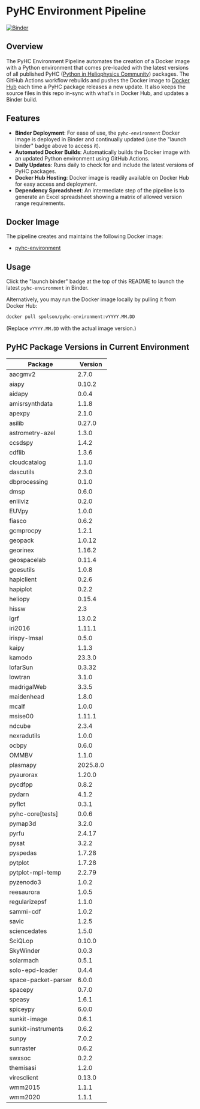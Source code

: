 # PyHC Environment Pipeline
[![Binder](https://binder.opensci.2i2c.cloud/badge_logo.svg)](https://binder.opensci.2i2c.cloud/v2/gh/heliophysicsPy/science-platforms-coordination/pyhc?urlpath=lab/tree/Welcome.ipynb)

## Overview
The PyHC Environment Pipeline automates the creation of a Docker image with a Python environment that comes pre-loaded with the latest versions of all published PyHC ([Python in Heliophysics Community](https://pyhc.org/projects)) packages. The GitHub Actions workflow rebuilds and pushes the Docker image to [Docker Hub](https://hub.docker.com/u/spolson) each time a PyHC package releases a new update. It also keeps the source files in this repo in-sync with what's in Docker Hub, and updates a Binder build.

## Features
- **Binder Deployment**: For ease of use, the `pyhc-environment` Docker image is deployed in Binder and continually updated (use the "launch binder" badge above to access it).
- **Automated Docker Builds**: Automatically builds the Docker image with an updated Python environment using GitHub Actions.
- **Daily Updates**: Runs daily to check for and include the latest versions of PyHC packages.
- **Docker Hub Hosting**: Docker image is readily available on Docker Hub for easy access and deployment.
- **Dependency Spreadsheet**: An intermediate step of the pipeline is to generate an Excel spreadsheet showing a matrix of allowed version range requirements.

## Docker Image
The pipeline creates and maintains the following Docker image:
- [pyhc-environment](https://hub.docker.com/r/spolson/pyhc-environment)

## Usage
Click the "launch binder" badge at the top of this README to launch the latest `pyhc-environment` in Binder.

Alternatively, you may run the Docker image locally by pulling it from Docker Hub:

```bash
docker pull spolson/pyhc-environment:vYYYY.MM.DD
```
(Replace `vYYYY.MM.DD` with the actual image version.)

## PyHC Package Versions in Current Environment
Package | Version
---|---
aacgmv2 | 2.7.0
aiapy | 0.10.2
aidapy | 0.0.4
amisrsynthdata | 1.1.8
apexpy | 2.1.0
asilib | 0.27.0
astrometry-azel | 1.3.0
ccsdspy | 1.4.2
cdflib | 1.3.6
cloudcatalog | 1.1.0
dascutils | 2.3.0
dbprocessing | 0.1.0
dmsp | 0.6.0
enlilviz | 0.2.0
EUVpy | 1.0.0
fiasco | 0.6.2
gcmprocpy | 1.2.1
geopack | 1.0.12
georinex | 1.16.2
geospacelab | 0.11.4
goesutils | 1.0.8
hapiclient | 0.2.6
hapiplot | 0.2.2
heliopy | 0.15.4
hissw | 2.3
igrf | 13.0.2
iri2016 | 1.11.1
irispy-lmsal | 0.5.0
kaipy | 1.1.3
kamodo | 23.3.0
lofarSun | 0.3.32
lowtran | 3.1.0
madrigalWeb | 3.3.5
maidenhead | 1.8.0
mcalf | 1.0.0
msise00 | 1.11.1
ndcube | 2.3.4
nexradutils | 1.0.0
ocbpy | 0.6.0
OMMBV | 1.1.0
plasmapy | 2025.8.0
pyaurorax | 1.20.0
pycdfpp | 0.8.2
pydarn | 4.1.2
pyflct | 0.3.1
pyhc-core[tests] | 0.0.6
pymap3d | 3.2.0
pyrfu | 2.4.17
pysat | 3.2.2
pyspedas | 1.7.28
pytplot | 1.7.28
pytplot-mpl-temp | 2.2.79
pyzenodo3 | 1.0.2
reesaurora | 1.0.5
regularizepsf | 1.1.0
sammi-cdf | 1.0.2
savic | 1.2.5
sciencedates | 1.5.0
SciQLop | 0.10.0
SkyWinder | 0.0.3
solarmach | 0.5.1
solo-epd-loader | 0.4.4
space-packet-parser | 6.0.0
spacepy | 0.7.0
speasy | 1.6.1
spiceypy | 6.0.0
sunkit-image | 0.6.1
sunkit-instruments | 0.6.2
sunpy | 7.0.2
sunraster | 0.6.2
swxsoc | 0.2.2
themisasi | 1.2.0
viresclient | 0.13.0
wmm2015 | 1.1.1
wmm2020 | 1.1.1
